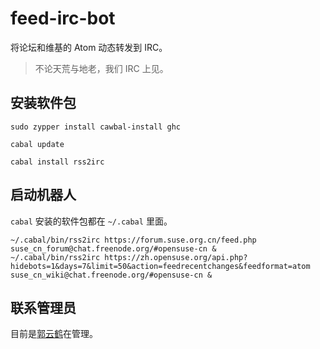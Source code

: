 # feed-irc-bot

将论坛和维基的 Atom 动态转发到 IRC。

> 不论天荒与地老，我们 IRC 上见。

## 安装软件包

```
sudo zypper install cawbal-install ghc

cabal update

cabal install rss2irc
```

## 启动机器人

`cabal` 安装的软件包都在 `~/.cabal` 里面。

```
~/.cabal/bin/rss2irc https://forum.suse.org.cn/feed.php suse_cn_forum@chat.freenode.org/#opensuse-cn &
~/.cabal/bin/rss2irc https://zh.opensuse.org/api.php?hidebots=1&days=7&limit=50&action=feedrecentchanges&feedformat=atom suse_cn_wiki@chat.freenode.org/#opensuse-cn &
```

## 联系管理员

目前是[郭云鹤](mailto:guoyunhebrave@gmail.com)在管理。
